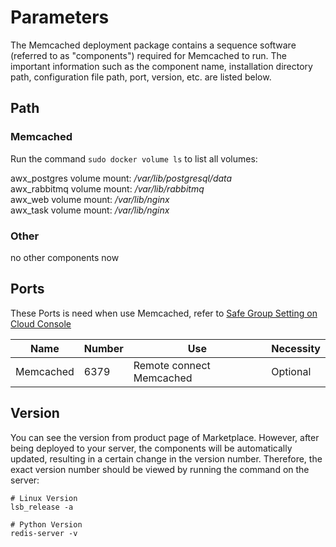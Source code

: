 # Parameters

The Memcached deployment package contains a sequence software (referred to as "components") required for Memcached to run. The important information such as the component name, installation directory path, configuration file path, port, version, etc. are listed below.

## Path

### Memcached

Run the command `sudo docker volume ls` to list all volumes: 

awx_postgres volume mount: */var/lib/postgresql/data*  
awx_rabbitmq volume mount: */var/lib/rabbitmq*  
awx_web volume mount: */var/lib/nginx*   
awx_task volume mount: */var/lib/nginx* 	

### Other

no other components now

## Ports

These Ports is need when use Memcached, refer to [Safe Group Setting on Cloud Console](https://support.websoft9.com/docs/faq/tech-instance.html)

| Name | Number | Use |  Necessity |
| --- | --- | --- | --- |
| Memcached | 6379 | Remote connect Memcached | Optional |

## Version

You can see the version from product page of Marketplace. However, after being deployed to your server, the components will be automatically updated, resulting in a certain change in the version number. Therefore, the exact version number should be viewed by running the command on the server:

```shell
# Linux Version
lsb_release -a

# Python Version
redis-server -v
```